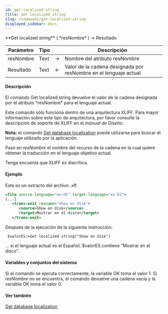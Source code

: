 ```yaml
---
id: get-localized-string
title: Get localized string
slug: /commands/get-localized-string
displayed_sidebar: docs
---
```


<!--REF #_command_.Get localized string.Syntax-->**Get localized string** ( *resNombre* ) -> Resultado<!-- END REF-->
<!--REF #_command_.Get localized string.Params-->
| Parámetro | Tipo |  | Descripción |
| --- | --- | --- | --- |
| resNombre | Text | &srarr; | Nombre del atributo resNombre |
| Resultado | Text | &larr; | Valor de la cadena designada por resNombre en el lenguaje actual |

<!-- END REF-->

#### Descripción 

<!--REF #_command_.Get localized string.Summary-->El comando Get localized string devuelve el valor de la cadena designada por el atributo *resNombre* para el lenguaje actual.<!-- END REF--> 

Este comando sólo funciona dentro de una arquitectura XLIFF. Para mayor información sobre este tipo de arquitectura, por favor consulte la descripción de soporte de XLIFF en el *manual de Diseño*.

**Nota:** el comando [Get database localization](get-database-localization.md "Get database localization") puede utilizarse para buscar el lenguaje utilizado por la aplicación.

Pase en *resNombre* el nombre del recurso de la cadena en la cual quiere obtener la traducción en el lenguaje objetivo actual.

Tenga encuenta que XLIFF es diacrítica.

#### Ejemplo 

Este es un extracto del archivo .xlf: 

```XML
<file source-language="en-US" target-language="es-ES">
[...]
   <trans-unit resname="Show on disk">
      <source>Show on disk</source>
      <target>Mostrar en el disco</target>
   </trans-unit>
```

Después de la ejecución de la siguiente instrucción:

```4d
 $valorES:=Get localized string("Show on disk")
```

... si el lenguaje actual es el Español, $valorES contiene “Mostrar en el disco”.

#### Variables y conjuntos del sistema 

Si el comando se ejecuta correctamente, la variable OK toma el valor 1\. Si *resNombre* no se encuentra, el comando devuelve una cadena vacía y la variable OK toma el valor 0.

#### Ver también 

[Get database localization](get-database-localization.md)  